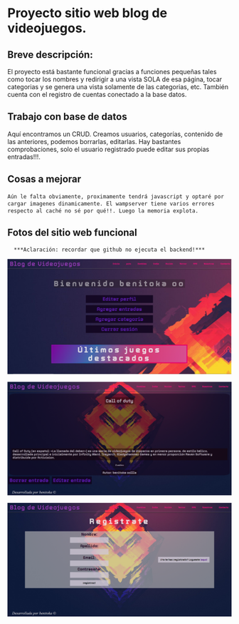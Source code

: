 # Proyecto sitio web blog de videojuegos.
  ## Breve descripción:
  El proyecto está bastante funcional gracias a funciones pequeñas tales como tocar los nombres y redirigir a una vista SOLA de esa página, tocar categorias y se genera una vista solamente de las categorias, etc. También cuenta con el registro de cuentas conectado a la base datos. 
  ## Trabajo con base de datos
  Aquí encontramos un CRUD. Creamos usuarios, categorías, contenido de las anteriores, podemos borrarlas, editarlas. 
  Hay bastantes comprobaciones, solo el usuario registrado puede editar sus propias entradas!!!.

  ## Cosas a mejorar
    Aún le falta obviamente, proximamente tendrá javascript y optaré por cargar imagenes dinamicamente. El wampserver tiene varios errores respecto al caché no sé por qué!!. Luego la memoria explota.

  ## Fotos del sitio web funcional
      ***Aclaración: recordar que github no ejecuta el backend!***

![Imagen - Inicio](assets/img/pagina-1.PNG)


![Imagen - Entrada](assets/img/pagina-2.PNG)

![Imagen - Entrada](assets/img/pagina-3.PNG)